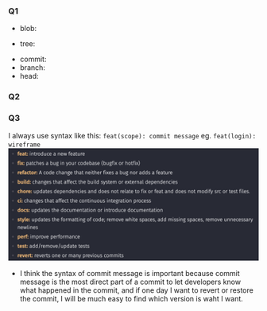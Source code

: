 ### Q1
* blob: 
- tree: 
+ commit:
+ branch:
+ head:

### Q2

### Q3
I always use syntax like this:
`feat(scope): commit message`
eg. `feat(login): wireframe`
![image](commit_syntax.png)

* I think the syntax of commit message is important because commit message is the most direct part of a commit to let developers know what happened in the commit, and if one day I want to revert or restore the commit, I will be much easy to find which version is waht I want.